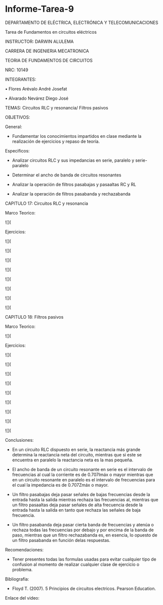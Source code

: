 # Informe-Tarea-9

DEPARTAMENTO DE ELÉCTRICA, ELECTRÓNICA Y TELECOMUNICACIONES

Tarea de Fundamentos en circuitos eléctricos

INSTRUCTOR: DARWIN ALULEMA

CARRERA DE INGENIERIA MECATRONICA

TEORIA DE FUNDAMENTOS DE CIRCUITOS

NRC: 10149

INTEGRANTES:

• Flores Arévalo André Josefat

• Alvarado Nevárez Diego José

TEMAS: Circuitos RLC y resonancia/ Filtros pasivos

OBJETIVOS:

General:

- Fundamentar los conocimientos impartidos en clase mediante la realización de ejercicios y repaso de teoría.

Especificos:

-	Analizar circuitos RLC y sus impedancias en serie, paralelo y serie-paralelo

-	Determinar el ancho de banda de circuitos resonantes

- Analizar la operación de filtros pasabajas y pasaaltas RC y RL

- Analizar la operación de filtros pasabanda y rechazabanda

CAPITULO 17: Circuitos RLC y resonancia

Marco Teorico:

![](

Ejercicios:

![](

![](

![](

![](

![](

![](

![](

![](

CAPITULO 18: Filtros pasivos

Marco Teorico:

![](

Ejercicios:

![](

![](

![](

![](

![](

![](

![](

![](

![](

Conclusiones:

-	En un circuito RLC dispuesto en serie, la reactancia más grande determina la reactancia neta del circuito, mientras que si este se encuentra en paralelo la reactancia neta es la mas pequeña.

-	El ancho de banda de un circuito resonante en serie es el intervalo de frecuencias al cual la corriente es de 0.707Imáx o mayor mientras que en un circuito resonante en paralelo es el intervalo de frecuencias para el cual la impedancia es de 0.707Zmáx o mayor.

- Un filtro pasabajas deja pasar señales de bajas frecuencias desde la entrada hasta la salida mientras rechaza las frecuencias al, mientras que un filtro pasaaltas deja pasar señales de alta frecuencia desde la entrada hasta la salida en tanto que rechaza las señales de baja frecuencia.

- Un filtro pasabanda deja pasar cierta banda de frecuencias y atenúa o rechaza todas las frecuencias por debajo y por encima de la banda de paso, mientras que un filtro rechazabanda es, en esencia, lo opuesto de un filtro pasabanda en función delas respuestas.

Recomendaciones:

- Tener presentes todas las formulas usadas para evitar cualquier tipo de confusion al momento de realizar cualquier clase de ejercicio o problema.

Bibliografia:

- Floyd T. (2007). 5 Principios de circuitos electricos. Pearson Education.

Enlace del video: 
